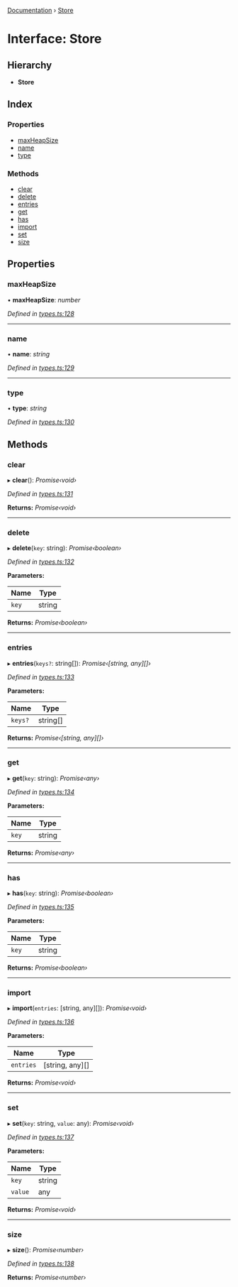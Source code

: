 [Documentation](../README.md) › [Store](store.md)

# Interface: Store

## Hierarchy

* **Store**

## Index

### Properties

* [maxHeapSize](store.md#maxheapsize)
* [name](store.md#name)
* [type](store.md#type)

### Methods

* [clear](store.md#clear)
* [delete](store.md#delete)
* [entries](store.md#entries)
* [get](store.md#get)
* [has](store.md#has)
* [import](store.md#import)
* [set](store.md#set)
* [size](store.md#size)

## Properties

###  maxHeapSize

• **maxHeapSize**: *number*

*Defined in [types.ts:128](https://github.com/badbatch/cachemap/blob/29323d9/packages/core/src/types.ts#L128)*

___

###  name

• **name**: *string*

*Defined in [types.ts:129](https://github.com/badbatch/cachemap/blob/29323d9/packages/core/src/types.ts#L129)*

___

###  type

• **type**: *string*

*Defined in [types.ts:130](https://github.com/badbatch/cachemap/blob/29323d9/packages/core/src/types.ts#L130)*

## Methods

###  clear

▸ **clear**(): *Promise‹void›*

*Defined in [types.ts:131](https://github.com/badbatch/cachemap/blob/29323d9/packages/core/src/types.ts#L131)*

**Returns:** *Promise‹void›*

___

###  delete

▸ **delete**(`key`: string): *Promise‹boolean›*

*Defined in [types.ts:132](https://github.com/badbatch/cachemap/blob/29323d9/packages/core/src/types.ts#L132)*

**Parameters:**

Name | Type |
------ | ------ |
`key` | string |

**Returns:** *Promise‹boolean›*

___

###  entries

▸ **entries**(`keys?`: string[]): *Promise‹[string, any][]›*

*Defined in [types.ts:133](https://github.com/badbatch/cachemap/blob/29323d9/packages/core/src/types.ts#L133)*

**Parameters:**

Name | Type |
------ | ------ |
`keys?` | string[] |

**Returns:** *Promise‹[string, any][]›*

___

###  get

▸ **get**(`key`: string): *Promise‹any›*

*Defined in [types.ts:134](https://github.com/badbatch/cachemap/blob/29323d9/packages/core/src/types.ts#L134)*

**Parameters:**

Name | Type |
------ | ------ |
`key` | string |

**Returns:** *Promise‹any›*

___

###  has

▸ **has**(`key`: string): *Promise‹boolean›*

*Defined in [types.ts:135](https://github.com/badbatch/cachemap/blob/29323d9/packages/core/src/types.ts#L135)*

**Parameters:**

Name | Type |
------ | ------ |
`key` | string |

**Returns:** *Promise‹boolean›*

___

###  import

▸ **import**(`entries`: [string, any][]): *Promise‹void›*

*Defined in [types.ts:136](https://github.com/badbatch/cachemap/blob/29323d9/packages/core/src/types.ts#L136)*

**Parameters:**

Name | Type |
------ | ------ |
`entries` | [string, any][] |

**Returns:** *Promise‹void›*

___

###  set

▸ **set**(`key`: string, `value`: any): *Promise‹void›*

*Defined in [types.ts:137](https://github.com/badbatch/cachemap/blob/29323d9/packages/core/src/types.ts#L137)*

**Parameters:**

Name | Type |
------ | ------ |
`key` | string |
`value` | any |

**Returns:** *Promise‹void›*

___

###  size

▸ **size**(): *Promise‹number›*

*Defined in [types.ts:138](https://github.com/badbatch/cachemap/blob/29323d9/packages/core/src/types.ts#L138)*

**Returns:** *Promise‹number›*
